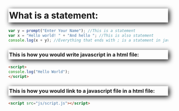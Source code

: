 <style>

h1, h3 {
    /* offset-x | offset-y | blur-radius | color */
    box-shadow: 4px 4px 15px black;
    /* top | right | bottom | left */
    padding: 5px 0px 5px 2.5px;
}

</style>

# What is a statement:
```javascript
var y = prompt("Enter Your Name"); //This is a statement
var x = "Hello world! " + "And hello "; //This is also statement
console.log(x + y); //Everything that ends with ; is a statement in javascript
```

### This is how you would write javascript in a html file:
```html
<script>
console.log("Hello World");
</script>
```

### This is how you would link to a javascript file in a html file:
```html
<script src="js/script.js"></script>
```